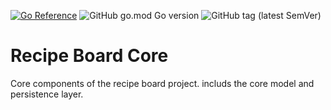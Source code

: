 [![Go Reference](https://pkg.go.dev/badge/github.com/tommzn/recipeboard-core.svg)](https://pkg.go.dev/github.com/tommzn/recipeboard-core)
![GitHub go.mod Go version](https://img.shields.io/github/go-mod/go-version/tommzn/recipeboard-core)
![GitHub tag (latest SemVer)](https://img.shields.io/github/v/tag/tommzn/recipeboard-core)

# Recipe Board Core
Core components of the recipe board project.
includs the core model and persistence layer.
